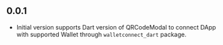 ## 0.0.1

* Initial version supports Dart version of QRCodeModal to connect DApp with supported Wallet through `walletconnect_dart` package.
